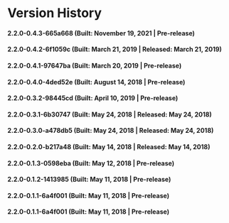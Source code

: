 # Version History


#### 2.2.0-0.4.3-665a668 (Built: November 19, 2021 | Pre-release)

#### 2.2.0-0.4.2-6f1059c (Built: March 21, 2019 | Released: March 21, 2019)

#### 2.2.0-0.4.1-97647ba (Built: March 20, 2019 | Pre-release)

#### 2.2.0-0.4.0-4ded52e (Built: August 14, 2018 | Pre-release)

#### 2.2.0-0.3.2-98445cd (Built: April 10, 2019 | Pre-release)

#### 2.2.0-0.3.1-6b30747 (Built: May 24, 2018 | Released: May 24, 2018)

#### 2.2.0-0.3.0-a478db5 (Built: May 24, 2018 | Released: May 24, 2018)

#### 2.2.0-0.2.0-b217a48 (Built: May 14, 2018 | Released: May 14, 2018)

#### 2.2.0-0.1.3-0598eba (Built: May 12, 2018 | Pre-release)

#### 2.2.0-0.1.2-1413985 (Built: May 11, 2018 | Pre-release)

#### 2.2.0-0.1.1-6a4f001 (Built: May 11, 2018 | Pre-release)

#### 2.2.0-0.1.1-6a4f001 (Built: May 11, 2018 | Pre-release)
